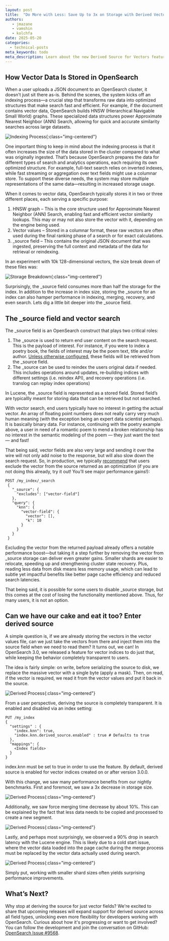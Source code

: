 ```yaml
---
layout: post
title:  "Do More with Less: Save Up to 3x on Storage with Derived Vector Source"
authors:
   - jmazane
   - vamshin
   - kolchfa
date: 2025-05-20
categories:
  - technical-posts
meta_keywords: todo
meta_description: Learn about the new Derived Source for Vectors feature released in OpenSearch 3.0 GA—why it matters, how it works, and how to start using it to improve performance and reduce storage costs.
---
```


## How Vector Data Is Stored in OpenSearch

When a user uploads a JSON document to an OpenSearch cluster, it doesn't just sit there as-is. Behind the scenes, the system kicks off an indexing process—a crucial step that transforms raw data into optimized structures that make search fast and efficient. For example, if the document contains vector data, OpenSearch builds HNSW (Hierarchical Navigable Small World) graphs. These specialized data structures power Approximate Nearest Neighbor (ANN) Search, allowing for quick and accurate similarity searches across large datasets.

![Indexing Process](/assets/media/blog-images/2025-05-20-Do-More-with-Less-Save-Up-to-3x-on-Storage-with-Derived-Vector-Source/indexing-process.png){:class="img-centered"}

One important thing to keep in mind about the indexing process is that it often increases the size of the data stored in the cluster compared to what was originally ingested. That’s because OpenSearch prepares the data for different types of search and analytics operations, each requiring its own optimized structure. For example, full-text search relies on inverted indexes, while fast streaming or aggregation over text fields might use a columnar store. To support these diverse needs, the system may store multiple representations of the same data—resulting in increased storage usage.

When it comes to vector data, OpenSearch typically stores it in two or three different places, each serving a specific purpose:
1. HNSW graph – This is the core structure used for Approximate Nearest Neighbor (ANN) Search, enabling fast and efficient vector similarity lookups. This may or may not also store the vector with it, depending on the engine being used.
2. Vector values – Stored in a columnar format, these raw vectors are often used during the final ranking phase of a search or for exact calculations.
3. _source field – This contains the original JSON document that was ingested, preserving the full context and metadata of the data for retrieval or reindexing.

In an experiment with 10k 128-dimensional vectors, the size break down of these files was:

![Storage Breakdown](/assets/media/blog-images/2025-05-20-Do-More-with-Less-Save-Up-to-3x-on-Storage-with-Derived-Vector-Source/storage-breakdown.png){:class="img-centered"}

Surprisingly, the _source field consumes more than half the storage for the index. In addition to the increase in index size, storing the _source for an index can also hamper performance in indexing, merging, recovery, and even search. Lets dig a little bit deeper into the _source field.

## The _source field and vector search
The _source field is an OpenSearch construct that plays two critical roles:

1. The _source is used to return end user content on the search request. This is the payload of interest. For instance, if you were to index a poetry book, the fields of interest may be the poem text, title and/or author. [Unless otherwise configured](https://docs.opensearch.org/docs/latest/search-plugins/searching-data/retrieve-specific-fields/), these fields will be retrieved from the _source field.
2. The _source can be used to reindex the users original data if needed. This includes operations around updates, re-building indices with different settings (i.e. reindex API), and recovery operations (i.e. translog can replay index operations)

In Lucene, the _source field is represented as a stored field. Stored field’s are typicallly meant for storing data that can be retrieved but not searched.

With vector search, end users typically have no interest in getting the actual vector. An array of floating point numbers does not really carry very much human meaning (with the exception being an expert data scientist perhaps). It is basically binary data. For instance, continuing with the poetry example above, a user in need of a romantic poem to mend a broken relationship has no interest in the semantic modeling of the poem — they just want the text — and fast!

That being said, vector fields are also very large and sending it over the wire will not only add noise to the response, but will also slow down the search request. So, in production, we typically [recommend](https://docs.opensearch.org/docs/latest/vector-search/performance-tuning-search/) that users exclude the vector from the source returned as an optimization (if you are not doing this already, try it out! You’ll see major performance gains!):
```
POST /my_index/_search
 {
   "_source": {
     "excludes": ["vector-field"]
   },
   "query": {
     "knn": {
       "vector-field": {
         "vector": [],
         "k": 10
       }
     }
   }
 }
```

Excluding the vector from the returned payload already offers a notable performance boost—but taking it a step further by removing the vector from _source storage can deliver even greater gains. Smaller shards are easier to relocate, speeding up and strengthening cluster state recovery. Plus, reading less data from disk means less memory usage, which can lead to subtle yet impactful benefits like better page cache efficiency and reduced search latencies.

That being said, it is possible for some users to disable _source storage, but this comes at the cost of losing the functionality mentioned above. Thus, for many users, it is not an option.

## Can we have our cake and eat it too? Enter derived source

A simple question is, if we are already storing the vectors in the vector values file, can we just take the vectors from there and inject them into the source field when we need to read them? It turns out, we can! In OpenSearch 3.0, we released a feature for vector indices to do just that, while keeping the behavior completely transparent to users.

The idea is fairly simple: on write, before serializing the source to disk, we replace the massive vector with a single byte (apply a mask). Then, on read, if the vector is required, we read it from the vector values and put it back in the source. 

![Derived Process](/assets/media/blog-images/2025-05-20-Do-More-with-Less-Save-Up-to-3x-on-Storage-with-Derived-Vector-Source/derived-process.png){:class="img-centered"}

From a user perspective, deriving the source is completely transparent. It is enabled and disabled via an index setting:
```
PUT /my_index
{
  "settings" : {
    "index.knn": true,
    "index.knn.derived_source.enabled" : true # Defaults to true
  },
  "mappings": {
    <Index fields>
  }
}
```

index.knn must be set to true in order to use the feature. By default, derived source is enabled for vector indices created on or after version  3.0.0.

With this change, we saw many performance benefits from our nightly benchmarks. First and foremost, we saw a 3x decrease in storage size.

![Derived Process](/assets/media/blog-images/2025-05-20-Do-More-with-Less-Save-Up-to-3x-on-Storage-with-Derived-Vector-Source/bench-store-size.png){:class="img-centered"}

Additionally, we saw force merging time decrease by about 10%. This can be explained by the fact that less data needs to be copied and processed to create a new segment.

![Derived Process](/assets/media/blog-images/2025-05-20-Do-More-with-Less-Save-Up-to-3x-on-Storage-with-Derived-Vector-Source/bench-force-merge.png){:class="img-centered"}

Lastly, and perhaps most surprisingly, we observed a 90% drop in search latency with the Lucene engine. This is likely due to a cold start issue, where the vector data loaded into the page cache during the merge process must be replaced by the vector data actually used during search.

![Derived Process](/assets/media/blog-images/2025-05-20-Do-More-with-Less-Save-Up-to-3x-on-Storage-with-Derived-Vector-Source/bench-search-latency.png){:class="img-centered"}

Simply put, working with smaller shard sizes often yields surprising performance improvements.

## What’s Next?

Why stop at deriving the source for just vector fields? We're excited to share that upcoming releases will expand support for derived source across all field types, unlocking even more flexibility for developers working with OpenSearch.
Curious about how it's progressing or want to get involved? You can follow the development and join the conversation on GitHub: [OpenSearch Issue #9568](https://github.com/opensearch-project/OpenSearch/issues/9568).

